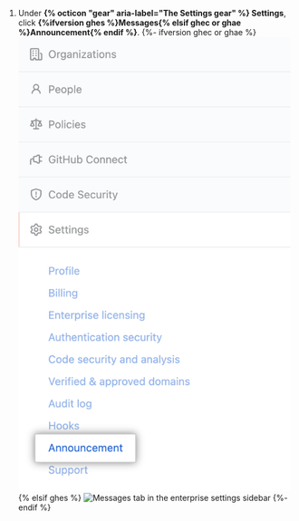 1. Under **{% octicon "gear" aria-label="The Settings gear" %} Settings**, click **{%ifversion ghes %}Messages{% elsif ghec or ghae %}Announcement{% endif %}**.
  {%- ifversion ghec or ghae %}
  ![Announcement tab in the enterprise settings sidebar](/assets/images/enterprise/business-accounts/settings-announcement-tab.png)
  {% elsif ghes %}
  ![Messages tab in the enterprise settings sidebar](/assets/images/enterprise/business-accounts/settings-messages-tab.png)
  {%- endif %}
